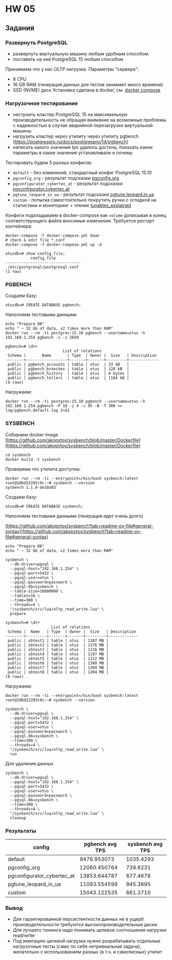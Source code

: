 # HW 05

## Задания

### Развернуть PostgreSQL
 - развернуть виртуальную машину любым удобным способом
 - поставить на неё PostgreSQL 15 любым способом

Принимаем что у нас OLTP нагрузка. Параметры "сервера":
 - 8 CPU
 - 16 GB RAM (генерация данных для тестов занимает много времени)
 - SSD (NVME) диск
Установка сделана в docker, см. [docker compose](docker-compose.yaml)


### Нагрузочное тестирование
 - настроить кластер PostgreSQL 15 на максимальную производительность не обращая внимание на возможные проблемы с надежностью в случае аварийной перезагрузки виртуальной машины
 - нагрузить кластер через утилиту через утилиту pgbench (https://postgrespro.ru/docs/postgrespro/14/pgbench)
 - написать какого значения tps удалось достичь, показать какие параметры в какие значения устанавливали и почему

Тестировать будем 5 разных конфигов:
 - `default` - без изменений, стандартный конфиг PostgreSQL 15.10
 - `pgconfig_org` - результат подсказки [pgconfig.org](https://www.pgconfig.org/#/?max_connections=100&pg_version=15&environment_name=OLTP&total_ram=32&cpus=8&drive_type=SSD&arch=x86-64&os_type=linux)
 - `pgconfigurator_cybertec_at` - результат подсказки [pgconfigurator.cybertec.at](https://pgconfigurator.cybertec.at/)
 - `pgtune_leopard_in_ua` - результат подсказки [pgtune.leopard.in.ua](https://pgtune.leopard.in.ua/?dbVersion=15&osType=linux&dbType=oltp&cpuNum=8&totalMemory=32&totalMemoryUnit=GB&connectionNum=100&hdType=ssd)
 - `custom` - попытка самостоятельно покрутить ручки с огладкой на статистики и мониторинг + чтение [tunables_explained](tunables_explained.md)

Конфиги подкладываем в docker-compose как `volume` дописывая в конец соответствующего файла вносимые изменения. Требуется рестарт контейнера:
```commandline
docker-compose -f docker-compose.yml down
# check & edit file *.conf
docker-compose -f docker-compose.yml up -d
```
```commandline
otusdb=# show config_file;
           config_file           
---------------------------------
 /etc/postgresql/postgresql.conf
(1 row)
```
### PGBENCH 

Создаем базу:
```commandline
otusdb=# CREATE DATABASE pgbench;
```

Наполняем тестовыми данными
```commandline
echo "Prepare DB"
echo " ~ 32 Gb of data, x2 times more than RAM"
docker run --rm -ti postgres:15.10 pgbench --username=otus -h 192.168.1.254 pgbench -i -s 2650
```
```
pgbench=# \dt+
                         List of relations
 Schema |       Name       | Type  | Owner |  Size   | Description 
--------+------------------+-------+-------+---------+-------------
 public | pgbench_accounts | table | otus  | 33 GB   | 
 public | pgbench_branches | table | otus  | 128 kB  | 
 public | pgbench_history  | table | otus  | 0 bytes | 
 public | pgbench_tellers  | table | otus  | 1184 kB | 
(4 rows)
```

Нагружаем:
```commandline
docker run --rm -ti postgres:15.10 pgbench --username=otus -h 192.168.1.254 pgbench -P 10 -j 4 -c 95 -N -T 300 >> log/pgbench.default.log 2>&1
```

### SYSBENCH

Собираем docker image [https://github.com/akopytov/sysbench/blob/master/Dockerfile](https://github.com/akopytov/sysbench/blob/master/Dockerfile)
```commandline
cd sysbench
docker build -t sysbench .
```

Проверяем что утилита доступна:
```
docker run --rm -ti --entrypoint=/bin/bash sysbench:latest
root@106d22203c9c:~# sysbench --version
sysbench 1.1.0-de18a03
```

Создаем базу:
```commandline
otusdb=# CREATE DATABASE sysbench;
```
Наполняем тестовыми данными (генерация идет очень долго)

[https://github.com/akopytov/sysbench?tab=readme-ov-file#general-syntax](https://github.com/akopytov/sysbench?tab=readme-ov-file#general-syntax)
```commandline
echo "Prepare DB"
echo " ~ 32 Gb of data, x2 times more than RAM"

sysbench \
  --db-driver=pgsql \
  --pgsql-host="192.168.1.254" \
  --pgsql-port=5432 \
  --pgsql-user=otus \
  --pgsql-password=password \
  --pgsql-db=sysbench \
  --table-size=10000000 \
  --tables=16 \
  --time=300 \
  --threads=4 \
  "/sysbench/src/lua/oltp_read_write.lua" \
  prepare
```
```
sysbench=# \dt+
                    List of relations
 Schema |  Name   | Type  | Owner |  Size   | Description 
--------+---------+-------+-------+---------+-------------
 public | sbtest1 | table | otus  | 1207 MB | 
 public | sbtest2 | table | otus  | 1376 MB | 
 public | sbtest3 | table | otus  | 1216 MB | 
 public | sbtest4 | table | otus  | 1197 MB | 
 public | sbtest5 | table | otus  | 1212 MB | 
 public | sbtest6 | table | otus  | 1380 MB | 
 public | sbtest7 | table | otus  | 1369 MB | 
 public | sbtest8 | table | otus  | 1204 MB | 
(8 rows)
```

Нагружаем:
```commandline
docker run --rm -ti --entrypoint=/bin/bash sysbench:latest
root@106d22203c9c:~# sysbench --version

sysbench \
  --db-driver=pgsql \
  --pgsql-host="192.168.1.254" \
  --pgsql-port=5432 \
  --pgsql-user=otus \
  --pgsql-password=password \
  --pgsql-db=sysbench \
  --time=300 \
  --threads=4 \
  "/sysbench/src/lua/oltp_read_write.lua" \
  run 
```

Для удаления данных
```commandline
sysbench \
  --db-driver=pgsql \
  --pgsql-host="192.168.1.254" \
  --pgsql-port=5432 \
  --pgsql-user=otus \
  --pgsql-password=password \
  --pgsql-db=sysbench \
  --time=300 \
  --threads=4 \
  "/sysbench/src/lua/oltp_read_write.lua" \
  cleanup
```

### Результаты

| config                     | pgbench avg TPS | sysbench avg TPS |
|----------------------------|-----------------|------------------|
| default                    | 9476.953073     | 1035.4293        |
| pgconfig_org               | 12060.450764    | 739.6231         |
| pgconfigurator_cybertec_at | 13853.644787    | 877.4678         |
| pgtune_leopard_in_ua       | 11093.554599    | 945.3695         |
| custom                     | 15043.122535    | 661.3710         |

### Вывод 
 - Для гарантированной персистентности данных не в ущерб производительности требуются высокопроизводительные диски
 - Для лучшего тюнинга надо понимать целевое соотношение нагрузки read/write
 - Под имитацию целевой нагрузки нужно разрабатывать отдельные нагрузочные тесты (само по себе нетривиальная задача), желательно с использованием разных (в т.ч. и самописных) утилит

